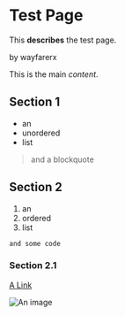# Test Page

This **describes** the test page.

by wayfarerx

This is the main *content*.

## Section 1

- an
- unordered
- list

> and a
> blockquote

## Section 2

1. an
2. ordered
3. list

`and some code`

### Section 2.1

[A Link](https://google.com)

![An image](image)
